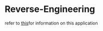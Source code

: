 # Reverse-Engineering

refer to [this](https://docs.google.com/document/d/12NzPCR5Colq65Ovrdex-Ktz8__3VtGIq1GRJIHZCM0Q/edit?usp=sharing)for information on this application 